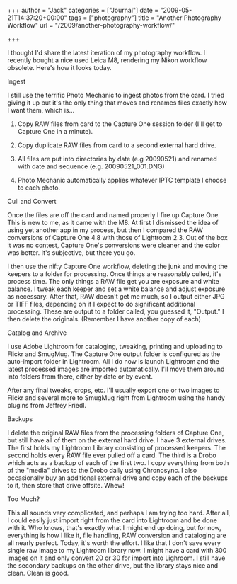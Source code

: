 +++
author = "Jack"
categories = ["Journal"]
date = "2009-05-21T14:37:20+00:00"
tags = ["photography"]
title = "Another Photography Workflow"
url = "/2009/another-photography-workflow/"

+++

I thought I'd share the latest iteration of my photography workflow. I recently bought a nice used Leica M8, rendering my Nikon workflow obsolete. Here's how it looks today.

Ingest

I still use the terrific Photo Mechanic to ingest photos from the card. I tried giving it up but it's the only thing that moves and renames files exactly how I want them, which is&#8230;

1. Copy RAW files from card to the Capture One session folder (I'll get to Capture One in a minute).
  
1. Copy duplicate RAW files from card to a second external hard drive.
  
1. All files are put into directories by date (e.g 20090521) and renamed with date and sequence (e.g. 20090521_001.DNG)
  
1. Photo Mechanic automatically applies whatever IPTC template I choose to each photo.

Cull and Convert

Once the files are off the card and named properly I fire up Capture One. This is new to me, as it came with the M8. At first I dismissed the idea of using yet another app in my process, but then I compared the RAW conversions of Capture One 4.8 with those of Lightroom 2.3. Out of the box it was no contest, Capture One's conversions were cleaner and the color was better. It's subjective, but there you go.

I then use the nifty Capture One workflow, deleting the junk and moving the keepers to a folder for processing. Once things are reasonably culled, it's process time. The only things a RAW file get you are exposure and white balance. I tweak each keeper and set a white balance and adjust exposure as necessary. After that, RAW doesn't get me much, so I output either JPG or TIFF files, depending on if I expect to do significant additional processing. These are output to a folder called, you guessed it, "Output." I then delete the originals. (Remember I have another copy of each)

Catalog and Archive

I use Adobe Lightroom for cataloging, tweaking, printing and uploading to Flickr and SmugMug. The Capture One output folder is configured as the auto-import folder in Lightroom. All I do now is launch Lightroom and the latest processed images are imported automatically. I'll move them around into folders from there, either by date or by event.

After any final tweaks, crops, etc. I'll usually export one or two images to Flickr and several more to SmugMug right from Lightroom using the handy plugins from Jeffrey Friedl.

Backups

I delete the original RAW files from the processing folders of Capture One, but still have all of them on the external hard drive. I have 3 external drives. The first holds my Lightroom Library consisting of processed keepers. The second holds every RAW file ever pulled off a card. The third is a Drobo which acts as a backup of each of the first two. I copy everything from both of the "media" drives to the Drobo daily using Chronosync. I also occasionally buy an additional external drive and copy each of the backups to it, then store that drive offsite. Whew!

Too Much?

This all sounds very complicated, and perhaps I am trying too hard. After all, I could easily just import right from the card into Lightroom and be done with it. Who knows, that's exactly what I might end up doing, but for now, everything is how I like it, file handling, RAW conversion and cataloging are all nearly perfect. Today, it's worth the effort. I like that I don't save every single raw image to my Lightroom library now. I might have a card with 300 images on it and only convert 20 or 30 for import into Lighroom. I still have the secondary backups on the other drive, but the library stays nice and clean. Clean is good.